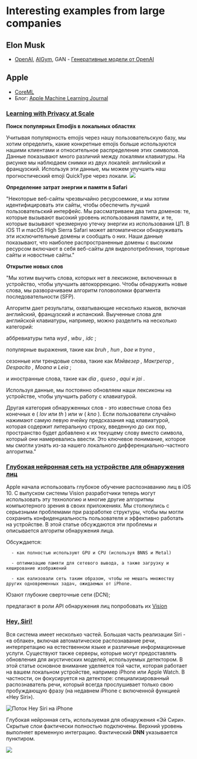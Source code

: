# Interesting examples from large companies

## Elon Musk
  - [OpenAI](https://www.imena.ua/blog/inside-openai/), [AIGym](https://habrahabr.ru/company/newprolab/blog/343834/), GAN - [Генеративные модели от OpenAI](https://habrahabr.ru/company/wunderfund/blog/334568/) 
  
## Apple
  - [CoreML](https://habrahabr.ru/company/mobileup/blog/332500/)
  - Блог: [Apple Machine Learning Journal](https://machinelearning.apple.com)  
### [Learning with Privacy at Scale](https://machinelearning.apple.com/2017/12/06/learning-with-privacy-at-scale.html)

**Поиск популярных Emodjis в локальных областях**

Учитывая популярность emojis через нашу пользовательскую базу, мы хотим определить, какие конкретные emojis больше используются нашими клиентами и относительное распределение этих символов.
Данные показывают много различий между локалями клавиатуры. На рисунке мы наблюдаем снимки из двух локалей: английский и французский. Используя эти данные, мы можем улучшить наш прогностический emoji QuickType через локали.
![](https://machinelearning.apple.com/images/journals/learning-with-privacy-at-scale/emojitogether_large_2x.png)

**Определение затрат энергии и памяти в Safari**

"Некоторые веб-сайты чрезвычайно ресурсоемкие, и мы хотим идентифицировать эти сайты, чтобы обеспечить лучший пользовательский интерфейс. Мы рассматриваем два типа доменов: те, которые вызывают высокий уровень использования памяти, и те, которые вызывают чрезмерную утечку энергии из использования ЦП. В iOS 11 и macOS High Sierra Safari может автоматически обнаруживать эти исключительные домены и сообщать о них. Наши данные показывают, что наиболее распространенные домены с высоким ресурсом включают в себя веб-сайты для видеопотребления, торговые сайты и новостные сайты."

**Открытие новых слов**

"Мы хотим выучить слова, которых нет в лексиконе, включенных в устройство, чтобы улучшить автокоррекцию. Чтобы обнаружить новые слова, мы разворачиваем алгоритм головоломки фрагмента последовательности (SFP).

Алгоритм дает результаты, охватывающие несколько языков, включая английский, французский и испанский. Выученные слова для английской клавиатуры, например, можно разделить на несколько категорий: 

аббревиатуры типа *wyd , wbu , idc* ; 

популярные выражения, такие как *bruh , hun , bae* и *tryna* , 

сезонные или трендовые слова, такие как *Мэйвезер , Макгрегор , Despacito , Moana* и *Leia* ; 

и иностранные слова, такие как *dia , queso , aqui* и *jai* . 

Используя данные, мы постоянно обновляем наши лексиконы на устройстве, чтобы улучшить работу с клавиатурой.

Другая категория обнаруженных слов - это известные слова без конечных e ( *lov* или *th* ) или w ( *kno* ). Если пользователи случайно нажимают самую левую ячейку предсказания над клавиатурой, которая содержит литеральную строку, введенную до сих пор, пространство будет добавлено к их текущему слову вместо символа, который они намеревались ввести. Это ключевое понимание, которое мы смогли узнать из-за нашего локального дифференциально-частного алгоритма."

### [Глубокая нейронная сеть на устройстве для обнаружения лиц](https://machinelearning.apple.com/2017/11/16/face-detection.html)

Apple начала использовать глубокое обучение распознаванию лиц в iOS 10. С выпуском системы Vision разработчики теперь могут использовать эту технологию и многие другие алгоритмы компьютерного зрения в своих приложениях. Мы столкнулись с серьезными проблемами при разработке структуры, чтобы мы могли сохранить конфиденциальность пользователя и эффективно работать на устройстве. В этой статье обсуждаются эти проблемы и описывается алгоритм обнаружения лица.

Обсуждается: 

      - как полностью используют GPU и CPU (используя BNNS и Metal)

      - оптимизацию памяти для сетевого вывода, а также загрузку и кеширование изображений

      - как еализовали сеть таким образом, чтобы не мешать множеству других одновременных задач, ожидаемых от iPhone.

Юзают глубокие сверточные сети (DCN);

предлагают в роли API обнаружения лиц попробовать их [Vision](https://developer.apple.com/documentation/vision)



### [Hey, Siri!]()

Вся система имеет несколько частей. Большая часть реализации Siri - «в облаке», включая автоматическое распознавание речи, интерпретацию на естественном языке и различные информационные услуги. Существуют также серверы, которые могут предоставлять обновления для акустических моделей, используемых детектором. В этой статье основное внимание уделяется той части, которая работает на вашем локальном устройстве, например iPhone или Apple Watch. В частности, он фокусируется на детекторе: специализированный распознаватель речи, который всегда прослушивает только свою пробуждающую фразу (на недавнем iPhone с включенной функцией «Hey Siri»).

![Поток Hey Siri на iPhone](https://machinelearning.apple.com/images/journals/hey-siri/HeySiriFlow-1.png)

Глубокая нейронная сеть, используемая для обнаружения «Эй Сири». Скрытые слои фактически полностью подключены. Верхний уровень выполняет временную интеграцию. Фактический **DNN** указывается пунктиром.

![](https://machinelearning.apple.com/images/journals/hey-siri/TrainingDNN-1.png)
